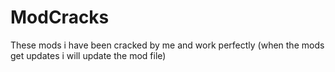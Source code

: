 # ModCracks

These mods i have been cracked by me and work perfectly
(when the mods get updates i will update the mod file)

